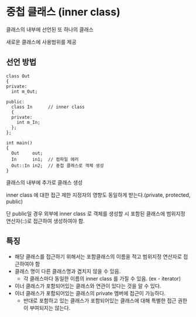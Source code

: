 # 중첩 클래스 (inner class)
클래스의 내부에 선언된 또 하나의 클래스

새로운 클래스에 사용범위를 제공

## 선언 방법
```
class Out
{
private:
  int m_Out;

public:
  class In      // inner class
  {
  private:
    int m_In; 
  };
};

int main()
{
  Out     out;
  In      in1;  // 컴파일 에러
  Out::In in2;  // 중첩 클래스로 객체 생성
}
```
클래스의 내부에 추가로 클래스 생성

inner class 에 대한 접근 제한 지정자의 영향도 동일하게 받는다.(private, protected, public)

단 public일 경우 외부에 inner class 로 객체를 생성할 시 포함된 클래스에 범위지정 연산자(::)로 접근하여 생성하여야 함.

## 특징
- 해당 클래스를 접근하기 위해서는 포함클래스의 이름을 적고 범위지정 연산자로 접근하여야 함
- 클래스 명이 다른 클래스명과 겹치지 않을 수 있음.
  - 각 클래스마다 동일한 이름의 inner class 를 가질 수 있음. (ex - iterator)
- 이너 클래스가 포함되어있는 클래스와 연관이 있다는 것을 알 수 있다.
- 이너 클래스가 포함되어있는 클래스의 private 멤버에 접근이 가능하다.
  - 반대로 포함하고 있는 클래스가 포함되어있는 클래스에 대해 특별한 접근 권한이 부여되지는 않는다.
